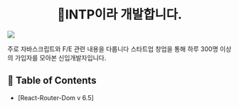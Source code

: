<div align=center>

# 🫢INTP이라 개발합니다.

</div>
 <img src="https://img.shields.io/badge/Javascript-F7DF1E?style=flat&logo=JavaScript&logoColor=white"/>
<br/>

주로 자바스크립트와 F/E 관련 내용을 다룹니다
스타트업 창업을 통해 하루 300명 이상의 가입자를 모아본 신입개발자입니다.

## :memo: Table of Contents
- [React-Router-Dom v 6.5]

<!--
**jongoh-lee/jongoh-lee** is a ✨ _special_ ✨ repository because its `README.md` (this file) appears on your GitHub profile.

Here are some ideas to get you started:

- 🔭 I’m currently working on ...
- 🌱 I’m currently learning ...
- 👯 I’m looking to collaborate on ...
- 🤔 I’m looking for help with ...
- 💬 Ask me about ...
- 📫 How to reach me: ...
- 😄 Pronouns: ...
- ⚡ Fun fact: ...
-->
